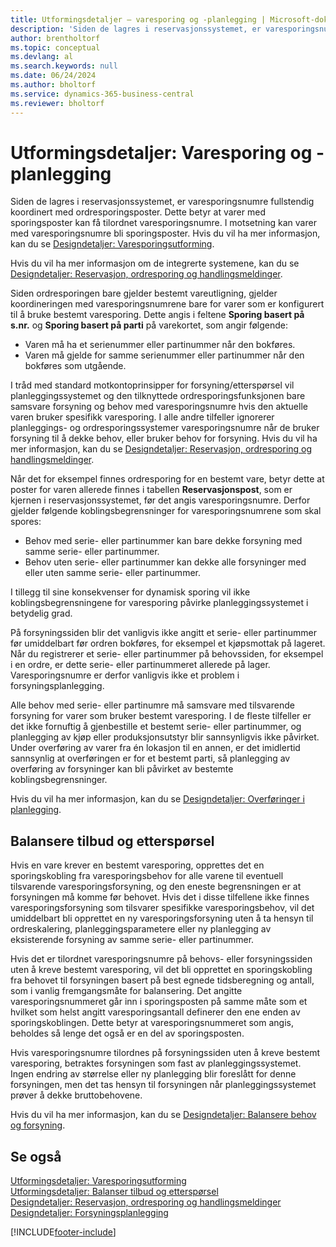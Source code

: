 ```yaml
---
title: Utformingsdetaljer – varesporing og -planlegging | Microsoft-dokumenter
description: 'Siden de lagres i reservasjonssystemet, er varesporingsnumre fullstendig koordinert med ordresporingsposter.'
author: brentholtorf
ms.topic: conceptual
ms.devlang: al
ms.search.keywords: null
ms.date: 06/24/2024
ms.author: bholtorf
ms.service: dynamics-365-business-central
ms.reviewer: bholtorf
---
```

# Utformingsdetaljer: Varesporing og -planlegging
Siden de lagres i reservasjonssystemet, er varesporingsnumre fullstendig koordinert med ordresporingsposter. Dette betyr at varer med sporingsposter kan få tilordnet varesporingsnumre. I motsetning kan varer med varesporingsnumre bli sporingsposter. Hvis du vil ha mer informasjon, kan du se [Designdetaljer: Varesporingsutforming](design-details-item-tracking-design.md).

Hvis du vil ha mer informasjon om de integrerte systemene, kan du se [Designdetaljer: Reservasjon, ordresporing og handlingsmeldinger](design-details-reservation-order-tracking-and-action-messaging.md).

Siden ordresporingen bare gjelder bestemt vareutligning, gjelder koordineringen med varesporingsnumrene bare for varer som er konfigurert til å bruke bestemt varesporing. Dette angis i feltene **Sporing basert på s.nr.** og **Sporing basert på parti** på varekortet, som angir følgende:

- Varen må ha et serienummer eller partinummer når den bokføres.
- Varen må gjelde for samme serienummer eller partinummer når den bokføres som utgående.

I tråd med standard motkontoprinsipper for forsyning/etterspørsel vil planleggingssystemet og den tilknyttede ordresporingsfunksjonen bare samsvare forsyning og behov med varesporingsnumre hvis den aktuelle varen bruker spesifikk varesporing. I alle andre tilfeller ignorerer planleggings- og ordresporingssystemer varesporingsnumre når de bruker forsyning til å dekke behov, eller bruker behov for forsyning. Hvis du vil ha mer informasjon, kan du se [Designdetaljer: Reservasjon, ordresporing og handlingsmeldinger](design-details-reservation-order-tracking-and-action-messaging.md).

Når det for eksempel finnes ordresporing for en bestemt vare, betyr dette at poster for varen allerede finnes i tabellen **Reservasjonspost**, som er kjernen i reservasjonssystemet, før det angis varesporingsnumre. Derfor gjelder følgende koblingsbegrensninger for varesporingsnumrene som skal spores:

- Behov med serie- eller partinummer kan bare dekke forsyning med samme serie- eller partinummer.
- Behov uten serie- eller partinummer kan dekke alle forsyninger med eller uten samme serie- eller partinummer.

I tillegg til sine konsekvenser for dynamisk sporing vil ikke koblingsbegrensningene for varesporing påvirke planleggingssystemet i betydelig grad.

På forsyningssiden blir det vanligvis ikke angitt et serie- eller partinummer før umiddelbart før ordren bokføres, for eksempel et kjøpsmottak på lageret. Når du registrerer et serie- eller partinummer på behovssiden, for eksempel i en ordre, er dette serie- eller partinummeret allerede på lager. Varesporingsnumre er derfor vanligvis ikke et problem i forsyningsplanlegging.

Alle behov med serie- eller partinumre må samsvare med tilsvarende forsyning for varer som bruker bestemt varesporing. I de fleste tilfeller er det ikke fornuftig å gjenbestille et bestemt serie- eller partinummer, og planlegging av kjøp eller produksjonsutstyr blir sannsynligvis ikke påvirket. Under overføring av varer fra én lokasjon til en annen, er det imidlertid sannsynlig at overføringen er for et bestemt parti, så planlegging av overføring av forsyninger kan bli påvirket av bestemte koblingsbegrensninger.

Hvis du vil ha mer informasjon, kan du se [Designdetaljer: Overføringer i planlegging](design-details-transfers-in-planning.md).

## Balansere tilbud og etterspørsel
Hvis en vare krever en bestemt varesporing, opprettes det en sporingskobling fra varesporingsbehov for alle varene til eventuell tilsvarende varesporingsforsyning, og den eneste begrensningen er at forsyningen må komme før behovet. Hvis det i disse tilfellene ikke finnes varesporingsforsyning som tilsvarer spesifikke varesporingsbehov, vil det umiddelbart bli opprettet en ny varesporingsforsyning uten å ta hensyn til ordreskalering, planleggingsparametere eller ny planlegging av eksisterende forsyning av samme serie- eller partinummer.

Hvis det er tilordnet varesporingsnumre på behovs- eller forsyningssiden uten å kreve bestemt varesporing, vil det bli opprettet en sporingskobling fra behovet til forsyningen basert på best egnede tidsberegning og antall, som i vanlig fremgangsmåte for balansering. Det angitte varesporingsnummeret går inn i sporingsposten på samme måte som et hvilket som helst angitt varesporingsantall definerer den ene enden av sporingskoblingen. Dette betyr at varesporingsnummeret som angis, beholdes så lenge det også er en del av sporingsposten.

Hvis varesporingsnumre tilordnes på forsyningssiden uten å kreve bestemt varesporing, betraktes forsyningen som fast av planleggingssystemet. Ingen endring av størrelse eller ny planlegging blir foreslått for denne forsyningen, men det tas hensyn til forsyningen når planleggingssystemet prøver å dekke bruttobehovene.

Hvis du vil ha mer informasjon, kan du se [Designdetaljer: Balansere behov og forsyning](design-details-balancing-demand-and-supply.md).  

## Se også  
[Utformingsdetaljer: Varesporingsutforming](design-details-item-tracking-design.md)  
[Utformingsdetaljer: Balanser tilbud og etterspørsel](design-details-balancing-demand-and-supply.md)  
[Designdetaljer: Reservasjon, ordresporing og handlingsmeldinger](design-details-reservation-order-tracking-and-action-messaging.md)   
[Designdetaljer: Forsyningsplanlegging](design-details-supply-planning.md)  


[!INCLUDE[footer-include](includes/footer-banner.md)]
